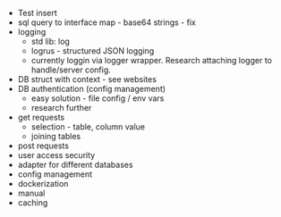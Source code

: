 - Test insert
- sql query to interface map - base64 strings - fix
- logging
  - std lib: log
  - logrus - structured JSON logging
  - currently loggin via logger wrapper. Research attaching logger to handle/server config.
- DB struct with context - see websites
- DB authentication (config management)
  - easy solution - file config / env vars
  - research further
- get requests
  - selection - table, column value
  - joining tables
- post requests
- user access security
- adapter for different databases
- config management
- dockerization
- manual
- caching
